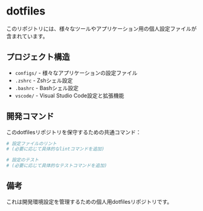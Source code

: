 # dotfiles

このリポジトリには、様々なツールやアプリケーション用の個人設定ファイルが含まれています。

## プロジェクト構造

- `configs/` - 様々なアプリケーションの設定ファイル
- `.zshrc` - Zshシェル設定
- `.bashrc` - Bashシェル設定
- `vscode/` - Visual Studio Code設定と拡張機能

## 開発コマンド

このdotfilesリポジトリを保守するための共通コマンド：

```bash
# 設定ファイルのリント
# (必要に応じて具体的なlintコマンドを追加)

# 設定のテスト
# (必要に応じて具体的なテストコマンドを追加)
```

## 備考

これは開発環境設定を管理するための個人用dotfilesリポジトリです。